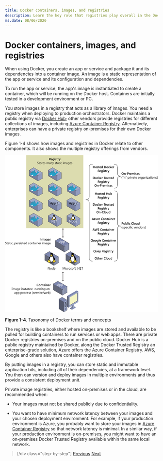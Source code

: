 ```yaml
---
title: Docker containers, images, and registries
description: Learn the key role that registries play overall in the Docker way of deploying applications.
ms.date: 08/06/2020
---
```

# Docker containers, images, and registries

When using Docker, you create an app or service and package it and its dependencies into a container image. An image is a static representation of the app or service and its configuration and dependencies.

To run the app or service, the app's image is instantiated to create a container, which will be running on the Docker host. Containers are initially tested in a development environment or PC.

You store images in a registry that acts as a library of images. You need a registry when deploying to production orchestrators. Docker maintains a public registry via [Docker Hub](https://hub.docker.com/); other vendors provide registries for different collections of images, including [Azure Container Registry](https://azure.microsoft.com/services/container-registry/). Alternatively, enterprises can have a private registry on-premises for their own Docker images.

Figure 1-4 shows how images and registries in Docker relate to other components. It also shows the multiple registry offerings from vendors.

![A diagram showing the basic taxonomy in Docker.](./media/docker-containers-images-and-registries/taxonomy-docker-terms-concepts.png)

**Figure 1-4**. Taxonomy of Docker terms and concepts

The registry is like a bookshelf where images are stored and available to be pulled for building containers to run services or web apps. There are private Docker registries on-premises and on the public cloud. Docker Hub is a public registry maintained by Docker, along the Docker Trusted Registry an enterprise-grade solution, Azure offers the Azure Container Registry. AWS, Google and others also have container registries.

By putting images in a registry, you can store static and immutable application bits, including all of their dependencies, at a framework level. You then can version and deploy images in multiple environments and thus provide a consistent deployment unit.

Private image registries, either hosted on-premises or in the cloud, are recommended when:

- Your images must not be shared publicly due to confidentiality.

- You want to have minimum network latency between your images and your chosen deployment environment. For example, if your production environment is Azure, you probably want to store your images in [Azure Container Registry](https://azure.microsoft.com/services/container-registry/) so that network latency is minimal. In a similar way, if your production environment is on-premises, you might want to have an on-premises Docker Trusted Registry available within the same local network.

>[!div class="step-by-step"]
>[Previous](docker-terminology.md)
>[Next](road-to-modern-applications-based-on-containers.md)
